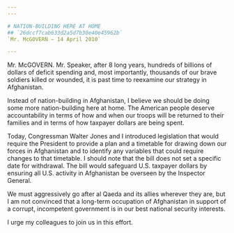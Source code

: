 ```yaml
---
---

# NATION-BUILDING HERE AT HOME
## `26dccf7cab633d2a5d7b30e40e45962b`
`Mr. McGOVERN — 14 April 2010`

---
```



Mr. McGOVERN. Mr. Speaker, after 8 long years, hundreds of billions 
of dollars of deficit spending and, most importantly, thousands of our 
brave soldiers killed or wounded, it is past time to reexamine our 
strategy in Afghanistan.

Instead of nation-building in Afghanistan, I believe we should be 
doing some more nation-building here at home. The American people 
deserve accountability in terms of how and when our troops will be 
returned to their families and in terms of how taxpayer dollars are 
being spent.

Today, Congressman Walter Jones and I introduced legislation that 
would require the President to provide a plan and a timetable for 
drawing down our forces in Afghanistan and to identify any variables 
that could require changes to that timetable. I should note that the 
bill does not set a specific date for withdrawal. The bill would 
safeguard U.S. taxpayer dollars by ensuring all U.S. activity in 
Afghanistan be overseen by the Inspector General.

We must aggressively go after al Qaeda and its allies wherever they 
are, but I am not convinced that a long-term occupation of Afghanistan 
in support of a corrupt, incompetent government is in our best national 
security interests.

I urge my colleagues to join us in this effort.
